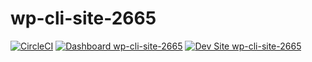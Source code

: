 # wp-cli-site-2665

[![CircleCI](https://circleci.com/gh/ajit-gouda/wp-cli-site-2665.svg?style=shield)](https://circleci.com/gh/ajit-gouda/wp-cli-site-2665)
[![Dashboard wp-cli-site-2665](https://img.shields.io/badge/dashboard-wp_cli_site_2665-yellow.svg)](https://dashboard.pantheon.io/sites/51ca5561-8c2b-4367-9811-4b707749e45a#dev/code)
[![Dev Site wp-cli-site-2665](https://img.shields.io/badge/site-wp_cli_site_2665-blue.svg)](http://dev-wp-cli-site-2665.pantheonsite.io/)